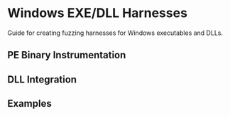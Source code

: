 # Windows EXE/DLL Harnesses

Guide for creating fuzzing harnesses for Windows executables and DLLs.

## PE Binary Instrumentation

## DLL Integration

## Examples
